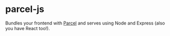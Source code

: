 parcel-js
=========

Bundles your frontend with [Parcel](https://parceljs.org/) and serves using Node and Express (also you have React too!).
